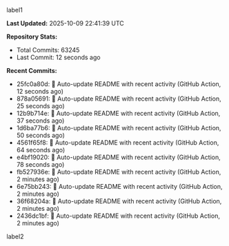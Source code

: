 
label1 
<!-- ACTIVITY_START -->
**Last Updated:** 2025-10-09 22:41:39 UTC

**Repository Stats:**
- Total Commits: 63245
- Last Commit: 12 seconds ago

**Recent Commits:**
- 25fc0a80d: 🤖 Auto-update README with recent activity (GitHub Action, 12 seconds ago)
- 878a05691: 🤖 Auto-update README with recent activity (GitHub Action, 25 seconds ago)
- 12b9b714e: 🤖 Auto-update README with recent activity (GitHub Action, 37 seconds ago)
- 1d6ba77b6: 🤖 Auto-update README with recent activity (GitHub Action, 50 seconds ago)
- 4561f65f8: 🤖 Auto-update README with recent activity (GitHub Action, 64 seconds ago)
- e4bf19020: 🤖 Auto-update README with recent activity (GitHub Action, 78 seconds ago)
- fb527936e: 🤖 Auto-update README with recent activity (GitHub Action, 2 minutes ago)
- 6e75bb243: 🤖 Auto-update README with recent activity (GitHub Action, 2 minutes ago)
- 36f68204a: 🤖 Auto-update README with recent activity (GitHub Action, 2 minutes ago)
- 2436dc1bf: 🤖 Auto-update README with recent activity (GitHub Action, 2 minutes ago)
<!-- ACTIVITY_END -->

label2
